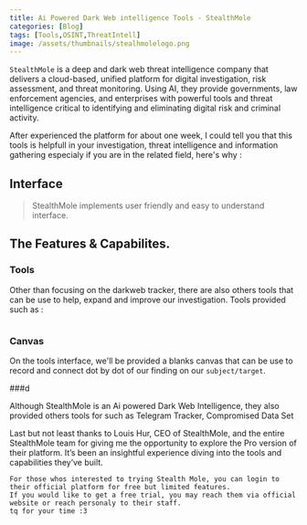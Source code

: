 ```yaml
---
title: Ai Powered Dark Web intelligence Tools - StealthMole
categories: [Blog]
tags: [Tools,OSINT,ThreatIntell]
image: /assets/thumbnails/stealhmolelogo.png
---
```


`StealthMole` is a deep and dark web threat intelligence company that delivers a cloud-based, unified platform for digital investigation, risk assessment, and threat monitoring. Using AI, they provide governments, law enforcement agencies, and enterprises with powerful tools and threat intelligence critical to identifying and eliminating digital risk and criminal activity.

After experienced the platform for about one week, I could tell you that this tools is helpfull in your investigation, threat intelligence and information gathering especialy if you are in the related field, here's why : 


## Interface 

> StealthMole implements user friendly and easy to understand interface.

## The Features & Capabilites. 

### Tools 

Other than focusing on the darkweb tracker, there are also others tools that can be use to help, expand and improve our investigation. Tools provided such as :

```

```

### Canvas 

On the tools interface, we'll be provided a blanks canvas that can be use to record and connect dot by dot of our finding on our `subject/target`.

###d









Although StealthMole is an Ai powered Dark Web Intelligence, they also provided others tools for such as Telegram Tracker, Compromised Data Set 















Last but not least thanks to Louis Hur, CEO of StealthMole, and the entire StealthMole team for giving me the opportunity to explore the Pro version of their platform. It’s been an insightful experience diving into the tools and capabilities they’ve built. 


```
For those whos interested to trying Stealth Mole, you can login to their official platform for free but limited features.
If you would like to get a free trial, you may reach them via official website or reach personaly to their staff.
tq for your time :3 
```
